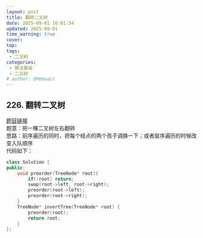 ```yaml
---
layout: post
title: 翻转二叉树
date: 2025-09-01 16:01:54
updated: 2025-09-01
time_warning: true 
cover: 
top: 
tags: 
 - 二叉树
categories: 
 - 算法基础
 - 二叉树
# author: @Remsait
---
```

## 226. 翻转二叉树
[题目链接](https://leetcode.cn/problems/invert-binary-tree/description/)  
题意：把一棵二叉树左右翻转  
思路：前序遍历的同时，把每个结点的两个孩子调换一下；或者层序遍历的时候改变入队顺序  
代码如下：  
```c++
class Solution {
public:
    void preorder(TreeNode* root){
        if(!root) return;
        swap(root->left, root->right);
        preorder(root->left);
        preorder(root->right);
    }
    TreeNode* invertTree(TreeNode* root) {
        preorder(root);
        return root;
    }
};
```










